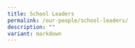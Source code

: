 ```yaml
---
title: School Leaders
permalink: /our-people/school-leaders/
description: ""
variant: markdown
---
```

